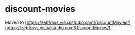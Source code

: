 # discount-movies

Moved to [https://zebfross.visualstudio.com/DiscountMovies/](https://zebfross.visualstudio.com/DiscountMovies/)
